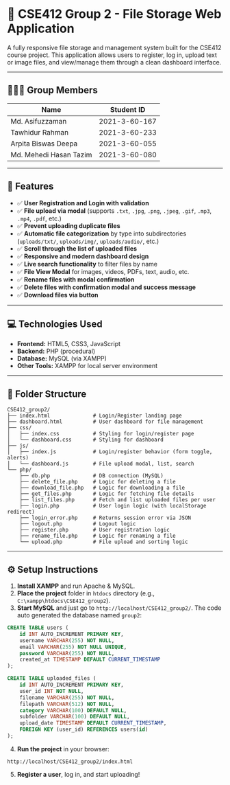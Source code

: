 
# 📁 CSE412 Group 2 - File Storage Web Application

A fully responsive file storage and management system built for the CSE412 course project. This application allows users to register, log in, upload text or image files, and view/manage them through a clean dashboard interface.

---

## 🧑‍🤝‍🧑 Group Members

| Name                   | Student ID    |
|------------------------|---------------|
| Md. Asifuzzaman        | 2021-3-60-167 |
| Tawhidur Rahman        | 2021-3-60-233 |
| Arpita Biswas Deepa    | 2021-3-60-055 |
| Md. Mehedi Hasan Tazim | 2021-3-60-080 |

---

## 🔧 Features
- ✅ **User Registration and Login with validation**  
- ✅ **File upload via modal** (supports `.txt`, `.jpg`, `.png`, `.jpeg`, `.gif`, `.mp3`, `.mp4`, `.pdf`, etc.)
- ✅ **Prevent uploading duplicate files**  
- ✅ **Automatic file categorization** by type into subdirectories (`uploads/txt/`, `uploads/img/`, `uploads/audio/`, etc.)  
- ✅ **Scroll through the list of uploaded files**  
- ✅ **Responsive and modern dashboard design**  
- ✅ **Live search functionality** to filter files by name  
- ✅ **File View Modal** for images, videos, PDFs, text, audio, etc.  
- ✅ **Rename files with modal confirmation**  
- ✅ **Delete files with confirmation modal and success message**  
- ✅ **Download files via button**  

---

## 💻 Technologies Used

- **Frontend:** HTML5, CSS3, JavaScript  
- **Backend:** PHP (procedural)  
- **Database:** MySQL (via XAMPP)  
- **Other Tools:** XAMPP for local server environment  

---

## 📂 Folder Structure

```
CSE412_group2/
├── index.html              # Login/Register landing page
├── dashboard.html          # User dashboard for file management
├── css/
│   ├── index.css           # Styling for login/register page
│   └── dashboard.css       # Styling for dashboard
├── js/
│   ├── index.js            # Login/register behavior (form toggle, alerts)
│   └── dashboard.js        # File upload modal, list, search
└── php/
    ├── db.php              # DB connection (MySQL)
    ├── delete_file.php     # Logic for deleting a file
    ├── download_file.php   # Logic for downloading a file
    ├── get_files.php       # Logic for fetching file details
    ├── list_files.php      # Fetch and list uploaded files per user
    ├── login.php           # User login logic (with localStorage redirect)
    ├── login_error.php     # Returns session error via JSON
    ├── logout.php          # Logout logic
    ├── register.php        # User registration logic
    ├── rename_file.php     # Logic for renaming a file
    └── upload.php          # File upload and sorting logic
```

---

## ⚙️ Setup Instructions

1. **Install XAMPP** and run Apache & MySQL.  
2. **Place the project** folder in `htdocs` directory (e.g., `C:\xampp\htdocs\CSE412_group2`).  
3. **Start MySQL** and just go to `http://localhost/CSE412_group2/`. The code auto generated the database named `group2`:

```sql
CREATE TABLE users (
    id INT AUTO_INCREMENT PRIMARY KEY,
    username VARCHAR(255) NOT NULL,
    email VARCHAR(255) NOT NULL UNIQUE,
    password VARCHAR(255) NOT NULL,
    created_at TIMESTAMP DEFAULT CURRENT_TIMESTAMP
);
```
```sql
CREATE TABLE uploaded_files (
    id INT AUTO_INCREMENT PRIMARY KEY,
    user_id INT NOT NULL,
    filename VARCHAR(255) NOT NULL,
    filepath VARCHAR(512) NOT NULL,
    category VARCHAR(100) DEFAULT NULL,
    subfolder VARCHAR(100) DEFAULT NULL,
    upload_date TIMESTAMP DEFAULT CURRENT_TIMESTAMP,
    FOREIGN KEY (user_id) REFERENCES users(id)
);
```

4. **Run the project** in your browser:  
```
http://localhost/CSE412_group2/index.html
```

5. **Register a user**, log in, and start uploading!
